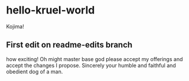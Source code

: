 # hello-kruel-world
Kojima!

## First edit on readme-edits branch
how exciting! Oh might master base god please accept my offerings and accept the changes I propose.
Sincerely your humble and faithful and obedient dog of a man.
